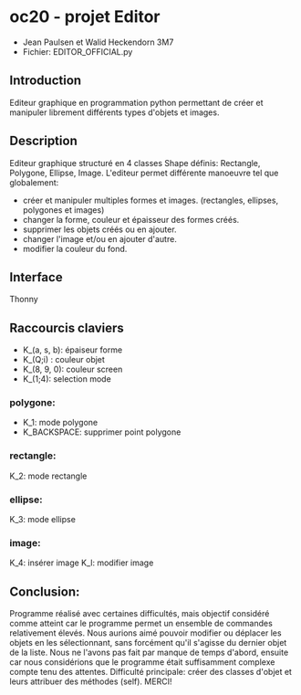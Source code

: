 # oc20 - projet Editor
- Jean Paulsen et Walid Heckendorn 3M7
- Fichier: EDITOR_OFFICIAL.py

## Introduction

Editeur graphique en programmation python permettant de créer et manipuler librement différents types d'objets et images. 

## Description
Editeur graphique structuré en 4 classes Shape définis: Rectangle, Polygone, Ellipse, Image.
L'editeur permet différente manoeuvre tel que globalement:

- créer et manipuler multiples formes et images. (rectangles, ellipses, polygones et images)
- changer la forme, couleur et épaisseur des formes créés.
- supprimer les objets créés ou en ajouter.
- changer l'image et/ou en ajouter d'autre.
- modifier la couleur du fond.

## Interface
Thonny 

## Raccourcis claviers
- K_(a, s, b): épaiseur forme
- K_(Q;i) : couleur objet
- K_(8, 9, 0): couleur screen
- K_(1;4): selection mode
### polygone: 
- K_1: mode polygone
- K_BACKSPACE: supprimer point polygone
### rectangle:
K_2: mode rectangle
### ellipse:
K_3: mode ellipse
### image:
K_4: insérer image
K_l: modifier image

## Conclusion:
Programme réalisé avec certaines difficultés, mais objectif considéré comme atteint car le programme 
permet un ensemble de commandes relativement élevés. 
Nous aurions aimé pouvoir modifier ou déplacer les objets en les sélectionnant, sans forcément qu'il
s'agisse du dernier objet de la liste. Nous ne l'avons pas fait par manque de temps d'abord, ensuite 
car nous considérions que le programme était suffisamment complexe compte tenu des attentes.
Difficulté principale: créer des classes d'objet et leurs attribuer des méthodes (self).
MERCI!

